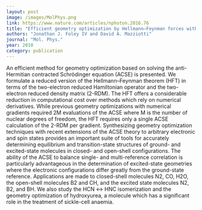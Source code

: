 ```yaml
---
layout: post
image: /images/MolPhys.png
link: https://www.nature.com/articles/nphoton.2016.76
title: "Efficient geometry optimization by Hellmann–Feynman forces with the anti-Hermitian contracted Schrödinger equation" 
authors: "Jonathan J. Foley IV and David A. Mazziotti"
journal: "Mol. Phys."
year: 2010
category: publication
---
```

An efficient method for geometry optimization based on solving the anti-Hermitian contracted Schrödinger equation (ACSE) is presented. We formulate a reduced version of the Hellmann–Feynman theorem (HFT) in terms of the two-electron reduced Hamiltonian operator and the two-electron reduced density matrix (2-RDM). The HFT offers a considerable reduction in computational cost over methods which rely on numerical derivatives. While previous geometry optimizations with numerical gradients required 2M evaluations of the ACSE where M is the number of nuclear degrees of freedom, the HFT requires only a single ACSE calculation of the 2-RDM per gradient. Synthesizing geometry optimization techniques with recent extensions of the ACSE theory to arbitrary electronic and spin states provides an important suite of tools for accurately determining equilibrium and transition-state structures of ground- and excited-state molecules in closed- and open-shell configurations. The ability of the ACSE to balance single- and multi-reference correlation is particularly advantageous in the determination of excited-state geometries where the electronic configurations differ greatly from the ground-state reference. Applications are made to closed-shell molecules N2, CO, H2O, the open-shell molecules B2 and CH, and the excited state molecules N2, B2, and BH. We also study the HCN ↔ HNC isomerization and the geometry optimization of hydroxyurea, a molecule which has a significant role in the treatment of sickle-cell anaemia.
